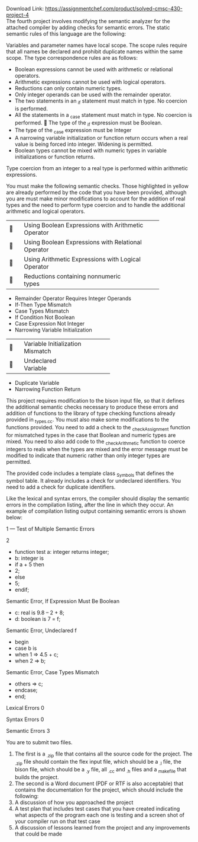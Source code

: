Download Link: https://assignmentchef.com/product/solved-cmsc-430-project-4
<br>
The fourth project involves modifying the semantic analyzer for the attached compiler by adding checks for semantic errors. The static semantic rules of this language are the following:

Variables and parameter names have local scope. The scope rules require that all names be declared and prohibit duplicate names within the same scope. The type correspondence rules are as follows:

<ul>

 <li>Boolean expressions cannot be used with arithmetic or relational operators.</li>

 <li>Arithmetic expressions cannot be used with logical operators.</li>

 <li>Reductions can only contain numeric types.</li>

 <li>Only integer operands can be used with the remainder operator.</li>

 <li>The two statements in an <sub>if</sub> statement must match in type. No coercion is performed.</li>

 <li>All the statements in a <sub>case</sub> statement must match in type. No coercion is performed.  The type of the <sub>if</sub> expression must be Boolean.</li>

 <li>The type of the <sub>case</sub> expression must be Integer</li>

 <li>A narrowing variable initialization or function return occurs when a real value is being forced into integer. Widening is permitted.</li>

 <li>Boolean types cannot be mixed with numeric types in variable initializations or function returns.</li>

</ul>

Type coercion from an integer to a real type is performed within arithmetic expressions.

You must make the following semantic checks. Those highlighted in yellow are already performed by the code that you have been provided, although you are must make minor modifications to account for the addition of real types and the need to perform type coercion and to handle the additional arithmetic and logical operators.

<table width="365">

 <tbody>

  <tr>

   <td width="24"></td>

   <td colspan="2" width="341">Using Boolean Expressions with Arithmetic Operator</td>

  </tr>

  <tr>

   <td width="24"></td>

   <td colspan="2" width="341">Using Boolean Expressions with Relational Operator</td>

  </tr>

  <tr>

   <td width="24"></td>

   <td colspan="2" width="341">Using Arithmetic Expressions with Logical Operator</td>

  </tr>

  <tr>

   <td width="24"></td>

   <td width="262">Reductions containing nonnumeric types</td>

   <td width="80"></td>

  </tr>

 </tbody>

</table>

<ul>

 <li>Remainder Operator Requires Integer Operands</li>

 <li>If-Then Type Mismatch</li>

 <li>Case Types Mismatch</li>

 <li>If Condition Not Boolean</li>

 <li>Case Expression Not Integer</li>

 <li>Narrowing Variable Initialization</li>

</ul>

<table width="233">

 <tbody>

  <tr>

   <td width="24"></td>

   <td colspan="2" width="209">Variable Initialization Mismatch</td>

  </tr>

  <tr>

   <td width="24"></td>

   <td width="133">Undeclared Variable</td>

   <td width="76"></td>

  </tr>

 </tbody>

</table>

<ul>

 <li>Duplicate Variable</li>

 <li>Narrowing Function Return</li>

</ul>

This project requires modification to the bison input file, so that it defines the additional semantic checks necessary to produce these errors and addition of functions to the library of type checking functions already provided in <sub>types.cc</sub>. You must also make some modifications to the functions provided. You need to add a check to the <sub>checkAssignment</sub> function for mismatched types in the case that Boolean and numeric types are mixed. You need to also add code to the <sub>checkArithmetic</sub> function to coerce integers to reals when the types are mixed and the error message must be modified to indicate that numeric rather than only integer types are permitted.

The provided code includes a template class <sub>Symbols</sub> that defines the symbol table. It already includes a check for undeclared identifiers. You need to add a check for duplicate identifiers.

Like the lexical and syntax errors, the compiler should display the semantic errors in the compilation listing, after the line in which they occur. An example of compilation listing output containing semantic errors is shown below:

1  — Test of Multiple Semantic Errors

2

<ul>

 <li>function test a: integer returns integer;</li>

 <li>b: integer is</li>

 <li>if a + 5 then</li>

 <li>2;</li>

 <li>else</li>

 <li>5;</li>

 <li>endif;</li>

</ul>

Semantic Error, If Expression Must Be Boolean

<ul>

 <li>c: real is 9.8 – 2 + 8;</li>

 <li>d: boolean is 7 = f;</li>

</ul>

Semantic Error, Undeclared f

<ul>

 <li>begin</li>

 <li>case b is</li>

 <li>when 1 =&gt; 4.5 + c;</li>

 <li>when 2 =&gt; b;</li>

</ul>

Semantic Error, Case Types Mismatch

<ul>

 <li>others =&gt; c;</li>

 <li>endcase;</li>

 <li>end;</li>

</ul>




Lexical Errors 0

Syntax Errors 0

Semantic Errors 3




You are to submit two files.

<ol>

 <li>The first is a <sub>.zip</sub> file that contains all the source code for the project. The <sub>.zip</sub> file should contain the flex input file, which should be a <sub>.l</sub> file, the bison file, which should be a <sub>.y</sub> file, all <sub>.cc</sub> and <sub>.h</sub> files and a <sub>makefile</sub> that builds the project.</li>

 <li>The second is a Word document (PDF or RTF is also acceptable) that contains the documentation for the project, which should include the following:</li>

 <li>A discussion of how you approached the project</li>

 <li>A test plan that includes test cases that you have created indicating what aspects of the program each one is testing and a screen shot of your compiler run on that test case</li>

 <li>A discussion of lessons learned from the project and any improvements that could be made</li>

</ol>



